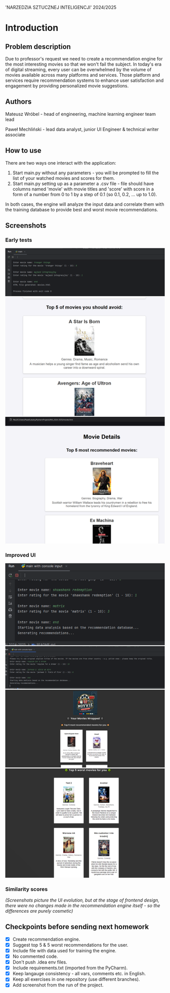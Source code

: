 'NARZEDZIA SZTUCZNEJ INTELIGENCJI' 2024/2025

# Introduction

## Problem description
Due to professor's request we need to create a recommendation engine for the most interesting movies so that we won't fail the subject. In today's era of digital streaming, every user can be overwhelmed by the volume of movies available across many platforms and services. Those platform and services require recommendation systems to enhance user satisfaction and engagement by providing personalized movie suggestions.

## Authors
Mateusz Wróbel - head of engineering, machine learning engineer team lead

Paweł Mechliński - lead data analyst, junior UI Engineer & technical writer associate

## How to use
There are two ways one interact with the application:
1. Start main.py without any parameters - you will be prompted to fill the list of your watched movies and scores for them.
2. Start main.py setting up as a parameter a .csv file - file should have columns named 'movie' with movie titles and 'score' with score in a form of a number from 0 to 1 by a step of 0.1 (so 0.1, 0.2, ... up to 1.0).

In both cases, the engine will analyze the input data and correlate them with the training database to provide best and worst movie recommendations.

## Screenshots

### Early tests
![img.png](img.png)
![img_1.png](img_1.png)
![img_2.png](img_2.png)

### Improved UI
![img_3.png](img_3.png)
![img_4.png](img_4.png)
![img_5.png](img_5.png)
![img_6.png](img_6.png)

### Similarity scores



_(Screenshots picture the UI evolution, but at the stage of frontend design, there were no changes made in the recommendation engine itself - so the differences are purely cosmetic)_

## Checkpoints before sending next homework
- [x] Create recommendation engine.
- [x] Suggest top 5 & 5 worst recommendations for the user.
- [x] Include file with data used for training the engine.
- [x] No commented code.
- [x] Don't push .idea env files.
- [x] Include requirements.txt (imported from the PyCharm).
- [x] Keep langauge consistency - all vars, comments etc. in English.
- [x] Keep all exercises in one repository (use different branches).
- [x] Add screenshot from the run of the project.
